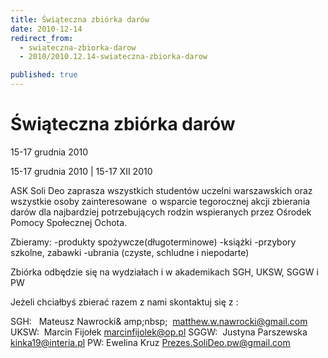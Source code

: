 ```yaml
---
title: Świąteczna zbiórka darów
date: 2010-12-14
redirect_from: 
  - swiateczna-zbiorka-darow
  - 2010/2010.12.14-swiateczna-zbiorka-darow

published: true
---
```




# Świąteczna zbiórka darów

<time>15-17 grudnia 2010</time>

15-17 grudnia 2010 | 
15-17 XII 2010

ASK Soli Deo zaprasza wszystkich studentów uczelni warszawskich oraz wszystkie osoby zainteresowane&nbsp; o wsparcie tegorocznej akcji zbierania darów dla najbardziej potrzebujących rodzin wspieranych przez Ośrodek Pomocy Społecznej Ochota.

Zbieramy:
-produkty spożywcze(długoterminowe)
-książki
-przybory szkolne, zabawki
-ubrania (czyste, schludne i niepodarte)

Zbiórka odbędzie się na wydziałach i w akademikach SGH, UKSW, SGGW i PW

Jeżeli chciałbyś zbierać razem z nami skontaktuj się z :

SGH:&nbsp;&nbsp; Mateusz Nawrocki&
amp;nbsp;&nbsp; matthew.w.nawrocki@gmail.com
UKSW:&nbsp; Marcin Fijołek marcinfijolek@op.pl
SGGW:&nbsp; Justyna Parszewska kinka19@interia.pl
PW: Ewelina Kruz Prezes.SoliDeo.pw@gmail.com


<!--CONTENT FROM OLD SERVER (jos before 2013): 15-17 grudnia 2010 | 
15-17 XII 2010

ASK Soli Deo zaprasza wszystkich studentów uczelni warszawskich oraz wszystkie osoby zainteresowane&nbsp; o wsparcie tegorocznej akcji zbierania darów dla najbardziej potrzebujących rodzin wspieranych przez Ośrodek Pomocy Społecznej Ochota.

Zbieramy:
-produkty spożywcze(długoterminowe)
-książki
-przybory szkolne, zabawki
-ubrania (czyste, schludne i niepodarte)

Zbiórka odbędzie się na wydziałach i w akademikach SGH, UKSW, SGGW i PW

Jeżeli chciałbyś zbierać razem z nami skontaktuj się z :

SGH:&nbsp;&nbsp; Mateusz Nawrocki&nbsp;&nbsp; matthew.w.nawrocki@gmail.com
UKSW:&nbsp; Marcin Fijołek marcinfijolek@op.pl
SGGW:&nbsp; Justyna Parszewska kinka19@interia.pl
PW: Ewelina Kruz Prezes.SoliDeo.pw@gmail.com

-->

<!--{{json:{"created_date":"2010-12-14 22:24:50","publish_down":"0000-00-00 00:00:00","id":"1006"}}}-->